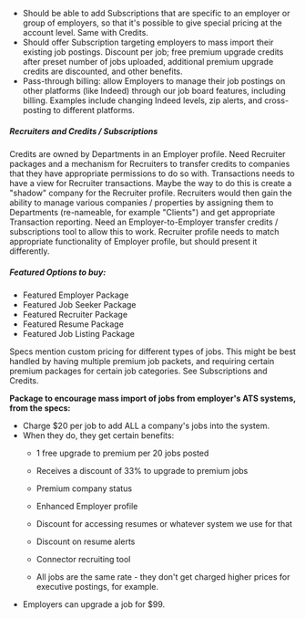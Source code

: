 - Should be able to add Subscriptions that are specific to an employer or group of employers, so that it's possible to give special pricing at the account level. Same with Credits.
- Should offer Subscription targeting employers to mass import their existing job postings. Discount per job; free premium upgrade credits after preset number of jobs uploaded, additional premium upgrade credits are discounted, and other benefits.
- Pass-through billing: allow Employers to manage their job postings on other platforms (like Indeed) through our job board features, including billing. Examples include changing Indeed levels, zip alerts, and cross-posting to different platforms.

##### Recruiters and Credits / Subscriptions

Credits are owned by Departments in an Employer profile. Need Recruiter packages and a mechanism for Recruiters to transfer credits to companies that they have appropriate permissions to do so with. Transactions needs to have a view for Recruiter transactions. Maybe the way to do this is create a "shadow" company for the Recruiter profile. Recruiters would then gain the ability to manage various companies / properties by assigning them to Departments (re-nameable, for example "Clients") and get appropriate Transaction reporting. Need an Employer-to-Employer transfer credits / subscriptions tool to allow this to work. Recruiter profile needs to match appropriate functionality of Employer profile, but should present it differently.

##### Featured Options to buy:

- Featured Employer Package
- Featured Job Seeker Package
- Featured Recruiter Package
- Featured Resume Package
- Featured Job Listing Package

Specs mention custom pricing for different types of jobs. This might be best handled by having multiple premium job packets, and requiring certain premium packages for certain job categories. See Subscriptions and Credits.

**Package to encourage mass import of jobs from employer's ATS systems, from the specs:**

- Charge $20 per job to add ALL a company's jobs into the system.
- When they do, they get certain benefits:
  - 1 free upgrade to premium per 20 jobs posted
  - Receives a discount of 33% to upgrade to premium jobs
  - Premium company status


  - Enhanced Employer profile
  - Discount for accessing resumes or whatever system we use for that


  - Discount on resume alerts


  - Connector recruiting tool


  - All jobs are the same rate - they don't get charged higher prices for executive postings, for example.
- Employers can upgrade a job for $99.